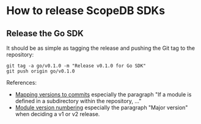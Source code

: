 # How to release ScopeDB SDKs

## Release the Go SDK

It should be as simple as tagging the release and pushing the Git tag to the repository:

```shell
git tag -a go/v0.1.0 -m "Release v0.1.0 for Go SDK"
git push origin go/v0.1.0
```

References:

* [Mapping versions to commits](https://go.dev/ref/mod#vcs-version) especially the paragraph "If a module is defined in a subdirectory within the repository, ..."
* [Module version numbering](https://go.dev/doc/modules/version-numbers) especially the paragraph "Major version" when deciding a v1 or v2 release.
